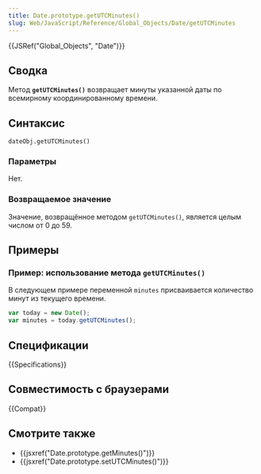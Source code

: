 ```yaml
---
title: Date.prototype.getUTCMinutes()
slug: Web/JavaScript/Reference/Global_Objects/Date/getUTCMinutes
---
```


{{JSRef("Global_Objects", "Date")}}

## Сводка

Метод **`getUTCMinutes()`** возвращает минуты указанной даты по всемирному координированному времени.

## Синтаксис

```
dateObj.getUTCMinutes()
```

### Параметры

Нет.

### Возвращаемое значение

Значение, возвращённое методом `getUTCMinutes()`, является целым числом от 0 до 59.

## Примеры

### Пример: использование метода `getUTCMinutes()`

В следующем примере переменной `minutes` присваивается количество минут из текущего времени.

```js
var today = new Date();
var minutes = today.getUTCMinutes();
```

## Спецификации

{{Specifications}}

## Совместимость с браузерами

{{Compat}}

## Смотрите также

- {{jsxref("Date.prototype.getMinutes()")}}
- {{jsxref("Date.prototype.setUTCMinutes()")}}
